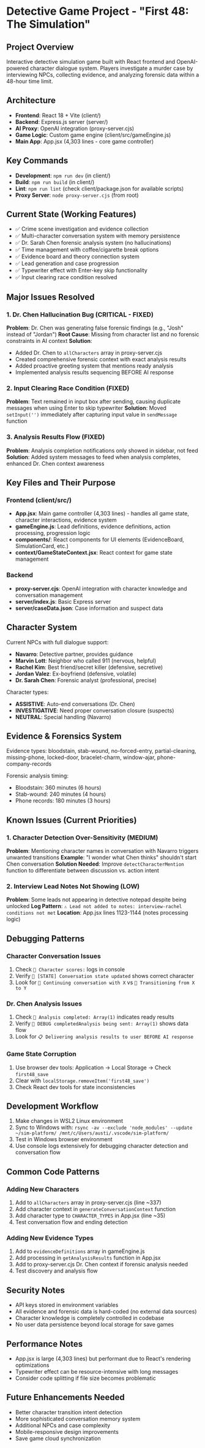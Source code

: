 # Detective Game Project - "First 48: The Simulation"

## Project Overview
Interactive detective simulation game built with React frontend and OpenAI-powered character dialogue system. Players investigate a murder case by interviewing NPCs, collecting evidence, and analyzing forensic data within a 48-hour time limit.

## Architecture
- **Frontend**: React 18 + Vite (client/)
- **Backend**: Express.js server (server/)
- **AI Proxy**: OpenAI integration (proxy-server.cjs)
- **Game Logic**: Custom game engine (client/src/gameEngine.js)
- **Main App**: App.jsx (4,303 lines - core game controller)

## Key Commands
- **Development**: `npm run dev` (in client/)
- **Build**: `npm run build` (in client/)
- **Lint**: `npm run lint` (check client/package.json for available scripts)
- **Proxy Server**: `node proxy-server.cjs` (from root)

## Current State (Working Features)
- ✅ Crime scene investigation and evidence collection
- ✅ Multi-character conversation system with memory persistence
- ✅ Dr. Sarah Chen forensic analysis system (no hallucinations)
- ✅ Time management with coffee/cigarette break options
- ✅ Evidence board and theory connection system
- ✅ Lead generation and case progression
- ✅ Typewriter effect with Enter-key skip functionality
- ✅ Input clearing race condition resolved

## Major Issues Resolved

### 1. Dr. Chen Hallucination Bug (CRITICAL - FIXED)
**Problem**: Dr. Chen was generating false forensic findings (e.g., "Josh" instead of "Jordan")
**Root Cause**: Missing from character list and no forensic constraints in AI context
**Solution**: 
- Added Dr. Chen to `allCharacters` array in proxy-server.cjs
- Created comprehensive forensic context with exact analysis results
- Added proactive greeting system that mentions ready analysis
- Implemented analysis results sequencing BEFORE AI response

### 2. Input Clearing Race Condition (FIXED)
**Problem**: Text remained in input box after sending, causing duplicate messages when using Enter to skip typewriter
**Solution**: Moved `setInput('')` immediately after capturing input value in `sendMessage` function

### 3. Analysis Results Flow (FIXED)
**Problem**: Analysis completion notifications only showed in sidebar, not feed
**Solution**: Added system messages to feed when analysis completes, enhanced Dr. Chen context awareness

## Key Files and Their Purpose

### Frontend (client/src/)
- **App.jsx**: Main game controller (4,303 lines) - handles all game state, character interactions, evidence system
- **gameEngine.js**: Lead definitions, evidence definitions, action processing, progression logic
- **components/**: React components for UI elements (EvidenceBoard, SimulationCard, etc.)
- **context/GameStateContext.jsx**: React context for game state management

### Backend
- **proxy-server.cjs**: OpenAI integration with character knowledge and conversation management
- **server/index.js**: Basic Express server
- **server/caseData.json**: Case information and suspect data

## Character System
Current NPCs with full dialogue support:
- **Navarro**: Detective partner, provides guidance
- **Marvin Lott**: Neighbor who called 911 (nervous, helpful)
- **Rachel Kim**: Best friend/secret killer (defensive, secretive)
- **Jordan Valez**: Ex-boyfriend (defensive, volatile)
- **Dr. Sarah Chen**: Forensic analyst (professional, precise)

Character types:
- **ASSISTIVE**: Auto-end conversations (Dr. Chen)
- **INVESTIGATIVE**: Need proper conversation closure (suspects)
- **NEUTRAL**: Special handling (Navarro)

## Evidence & Forensics System
Evidence types: bloodstain, stab-wound, no-forced-entry, partial-cleaning, missing-phone, locked-door, bracelet-charm, window-ajar, phone-company-records

Forensic analysis timing:
- Bloodstain: 360 minutes (6 hours)
- Stab-wound: 240 minutes (4 hours)
- Phone records: 180 minutes (3 hours)

## Known Issues (Current Priorities)

### 1. Character Detection Over-Sensitivity (MEDIUM)
**Problem**: Mentioning character names in conversation with Navarro triggers unwanted transitions
**Example**: "I wonder what Chen thinks" shouldn't start Chen conversation
**Solution Needed**: Improve `detectCharacterMention` function to differentiate between discussion vs. action intent

### 2. Interview Lead Notes Not Showing (LOW)
**Problem**: Some leads not appearing in detective notepad despite being unlocked
**Log Pattern**: `⚠️ Lead not added to notes: interview-rachel conditions not met`
**Location**: App.jsx lines 1123-1144 (notes processing logic)

## Debugging Patterns

### Character Conversation Issues
1. Check `🎯 Character scores:` logs in console
2. Verify `🔄 [STATE] Conversation state updated` shows correct character
3. Look for `🔧 Continuing conversation with X` vs `🔄 Transitioning from X to Y`

### Dr. Chen Analysis Issues
1. Check `🔬 Analysis completed: Array(1)` indicates ready results
2. Verify `🔬 DEBUG completedAnalysis being sent: Array(1)` shows data flow
3. Look for `📋 Delivering analysis results to user BEFORE AI response`

### Game State Corruption
1. Use browser dev tools: Application → Local Storage → Check `first48_save`
2. Clear with `localStorage.removeItem('first48_save')`
3. Check React dev tools for state inconsistencies

## Development Workflow
1. Make changes in WSL2 Linux environment
2. Sync to Windows with: `rsync -av --exclude 'node_modules' --update ~/sim-platform/ /mnt/c/Users/austi/.vscode/sim-platform/`
3. Test in Windows browser environment
4. Use console logs extensively for debugging character detection and conversation flow

## Common Code Patterns

### Adding New Characters
1. Add to `allCharacters` array in proxy-server.cjs (line ~337)
2. Add character context in `generateConversationContext` function
3. Add character type to `CHARACTER_TYPES` in App.jsx (line ~35)
4. Test conversation flow and ending detection

### Adding New Evidence Types
1. Add to `evidenceDefinitions` array in gameEngine.js
2. Add processing in `getAnalysisResults` function in App.jsx
3. Add to proxy-server.cjs Dr. Chen context if forensic analysis needed
4. Test discovery and analysis flow

## Security Notes
- API keys stored in environment variables
- All evidence and forensic data is hard-coded (no external data sources)
- Character knowledge is completely controlled in codebase
- No user data persistence beyond local storage for save games

## Performance Notes
- App.jsx is large (4,303 lines) but performant due to React's rendering optimizations
- Typewriter effect can be resource-intensive with long messages
- Consider code splitting if file size becomes problematic

## Future Enhancements Needed
- Better character transition intent detection
- More sophisticated conversation memory system
- Additional NPCs and case complexity
- Mobile-responsive design improvements
- Save game cloud synchronization